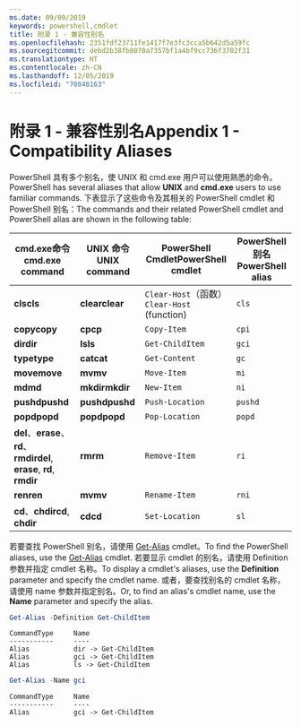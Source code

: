 ```yaml
---
ms.date: 09/09/2019
keywords: powershell,cmdlet
title: 附录 1 - 兼容性别名
ms.openlocfilehash: 2351fdf23711fe1417f7e3fc3cca5b642d5a59fc
ms.sourcegitcommit: debd2b38fb8070a7357bf1a4bf9cc736f3702f31
ms.translationtype: HT
ms.contentlocale: zh-CN
ms.lasthandoff: 12/05/2019
ms.locfileid: "70848163"
---
```

# <a name="appendix-1---compatibility-aliases"></a><span data-ttu-id="fd01b-103">附录 1 - 兼容性别名</span><span class="sxs-lookup"><span data-stu-id="fd01b-103">Appendix 1 - Compatibility Aliases</span></span>

<span data-ttu-id="fd01b-104">PowerShell 具有多个别名，使 UNIX  和 cmd.exe  用户可以使用熟悉的命令。</span><span class="sxs-lookup"><span data-stu-id="fd01b-104">PowerShell has several aliases that allow **UNIX** and **cmd.exe** users to use familiar commands.</span></span>
<span data-ttu-id="fd01b-105">下表显示了这些命令及其相关的 PowerShell cmdlet 和 PowerShell 别名：</span><span class="sxs-lookup"><span data-stu-id="fd01b-105">The commands and their related PowerShell cmdlet and PowerShell alias are shown in the following table:</span></span>

|<span data-ttu-id="fd01b-106">cmd.exe命令</span><span class="sxs-lookup"><span data-stu-id="fd01b-106">cmd.exe command</span></span>|<span data-ttu-id="fd01b-107">UNIX 命令</span><span class="sxs-lookup"><span data-stu-id="fd01b-107">UNIX command</span></span>|<span data-ttu-id="fd01b-108">PowerShell Cmdlet</span><span class="sxs-lookup"><span data-stu-id="fd01b-108">PowerShell cmdlet</span></span>|<span data-ttu-id="fd01b-109">PowerShell 别名</span><span class="sxs-lookup"><span data-stu-id="fd01b-109">PowerShell alias</span></span>|
|---------------|----------------|--------------|------------|
|<span data-ttu-id="fd01b-110">**cls**</span><span class="sxs-lookup"><span data-stu-id="fd01b-110">**cls**</span></span>|<span data-ttu-id="fd01b-111">**clear**</span><span class="sxs-lookup"><span data-stu-id="fd01b-111">**clear**</span></span>|<span data-ttu-id="fd01b-112">`Clear-Host`（函数）</span><span class="sxs-lookup"><span data-stu-id="fd01b-112">`Clear-Host` (function)</span></span>|`cls`|
|<span data-ttu-id="fd01b-113">**copy**</span><span class="sxs-lookup"><span data-stu-id="fd01b-113">**copy**</span></span>|<span data-ttu-id="fd01b-114">**cp**</span><span class="sxs-lookup"><span data-stu-id="fd01b-114">**cp**</span></span>|`Copy-Item`|`cpi`|
|<span data-ttu-id="fd01b-115">**dir**</span><span class="sxs-lookup"><span data-stu-id="fd01b-115">**dir**</span></span>|<span data-ttu-id="fd01b-116">**ls**</span><span class="sxs-lookup"><span data-stu-id="fd01b-116">**ls**</span></span>|`Get-ChildItem`|`gci`|
|<span data-ttu-id="fd01b-117">**type**</span><span class="sxs-lookup"><span data-stu-id="fd01b-117">**type**</span></span>|<span data-ttu-id="fd01b-118">**cat**</span><span class="sxs-lookup"><span data-stu-id="fd01b-118">**cat**</span></span>|`Get-Content`|`gc`|
|<span data-ttu-id="fd01b-119">**move**</span><span class="sxs-lookup"><span data-stu-id="fd01b-119">**move**</span></span>|<span data-ttu-id="fd01b-120">**mv**</span><span class="sxs-lookup"><span data-stu-id="fd01b-120">**mv**</span></span>|`Move-Item`|`mi`|
|<span data-ttu-id="fd01b-121">**md**</span><span class="sxs-lookup"><span data-stu-id="fd01b-121">**md**</span></span>|<span data-ttu-id="fd01b-122">**mkdir**</span><span class="sxs-lookup"><span data-stu-id="fd01b-122">**mkdir**</span></span>|`New-Item`|`ni`|
|<span data-ttu-id="fd01b-123">**pushd**</span><span class="sxs-lookup"><span data-stu-id="fd01b-123">**pushd**</span></span>|<span data-ttu-id="fd01b-124">**pushd**</span><span class="sxs-lookup"><span data-stu-id="fd01b-124">**pushd**</span></span>|`Push-Location`|`pushd`|
|<span data-ttu-id="fd01b-125">**popd**</span><span class="sxs-lookup"><span data-stu-id="fd01b-125">**popd**</span></span>|<span data-ttu-id="fd01b-126">**popd**</span><span class="sxs-lookup"><span data-stu-id="fd01b-126">**popd**</span></span>|`Pop-Location`|`popd`|
|<span data-ttu-id="fd01b-127">**del**、**erase**、**rd**、**rmdir**</span><span class="sxs-lookup"><span data-stu-id="fd01b-127">**del**, **erase**, **rd**, **rmdir**</span></span>|<span data-ttu-id="fd01b-128">**rm**</span><span class="sxs-lookup"><span data-stu-id="fd01b-128">**rm**</span></span>|`Remove-Item`|`ri`|
|<span data-ttu-id="fd01b-129">**ren**</span><span class="sxs-lookup"><span data-stu-id="fd01b-129">**ren**</span></span>|<span data-ttu-id="fd01b-130">**mv**</span><span class="sxs-lookup"><span data-stu-id="fd01b-130">**mv**</span></span>|`Rename-Item`|`rni`|
|<span data-ttu-id="fd01b-131">**cd**、**chdir**</span><span class="sxs-lookup"><span data-stu-id="fd01b-131">**cd**, **chdir**</span></span>|<span data-ttu-id="fd01b-132">**cd**</span><span class="sxs-lookup"><span data-stu-id="fd01b-132">**cd**</span></span>|`Set-Location`|`sl`|

<span data-ttu-id="fd01b-133">若要查找 PowerShell 别名，请使用 [Get-Alias](/powershell/module/Microsoft.PowerShell.Utility/Get-Alias) cmdlet。</span><span class="sxs-lookup"><span data-stu-id="fd01b-133">To find the PowerShell aliases, use the [Get-Alias](/powershell/module/Microsoft.PowerShell.Utility/Get-Alias) cmdlet.</span></span> <span data-ttu-id="fd01b-134">若要显示 cmdlet 的别名，请使用 Definition  参数并指定 cmdlet 名称。</span><span class="sxs-lookup"><span data-stu-id="fd01b-134">To display a cmdlet's aliases, use the **Definition** parameter and specify the cmdlet name.</span></span>
<span data-ttu-id="fd01b-135">或者，要查找别名的 cmdlet 名称，请使用 name  参数并指定别名。</span><span class="sxs-lookup"><span data-stu-id="fd01b-135">Or, to find an alias's cmdlet name, use the **Name** parameter and specify the alias.</span></span>

```powershell
Get-Alias -Definition Get-ChildItem
```

```Output
CommandType     Name
-----------     ----
Alias           dir -> Get-ChildItem
Alias           gci -> Get-ChildItem
Alias           ls -> Get-ChildItem
```

```powershell
Get-Alias -Name gci
```

```Output
CommandType     Name
-----------     ----
Alias           gci -> Get-ChildItem
```

